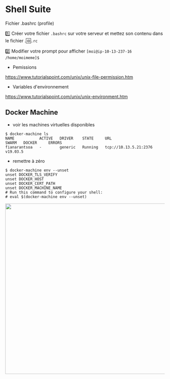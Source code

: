 # Shell Suite

Fichier .bashrc (profile)

:one: Créer votre fichier `.bashrc` sur votre serveur et mettez son contenu dans le fichier .:id:`.rc`

:two: Modifier votre prompt pour afficher `[moi@ip-10-13-237-16 /home/moimeme]$`

* Pemissions

https://www.tutorialspoint.com/unix/unix-file-permission.htm

* Variables d'environnement

https://www.tutorialspoint.com/unix/unix-environment.htm

## Docker Machine

* voir les machines virtuelles disponibles

```
$ docker-machine ls
NAME           ACTIVE   DRIVER    STATE     URL                     SWARM   DOCKER     ERRORS
fianarantsoa   -        generic   Running   tcp://10.13.5.21:2376           v19.03.5   
```

* remettre à zéro

```
$ docker-machine env --unset
unset DOCKER_TLS_VERIFY
unset DOCKER_HOST
unset DOCKER_CERT_PATH
unset DOCKER_MACHINE_NAME
# Run this command to configure your shell: 
# eval $(docker-machine env --unset)
```

<image src="images/docker-engine.png" width="980" height="540"></image>
